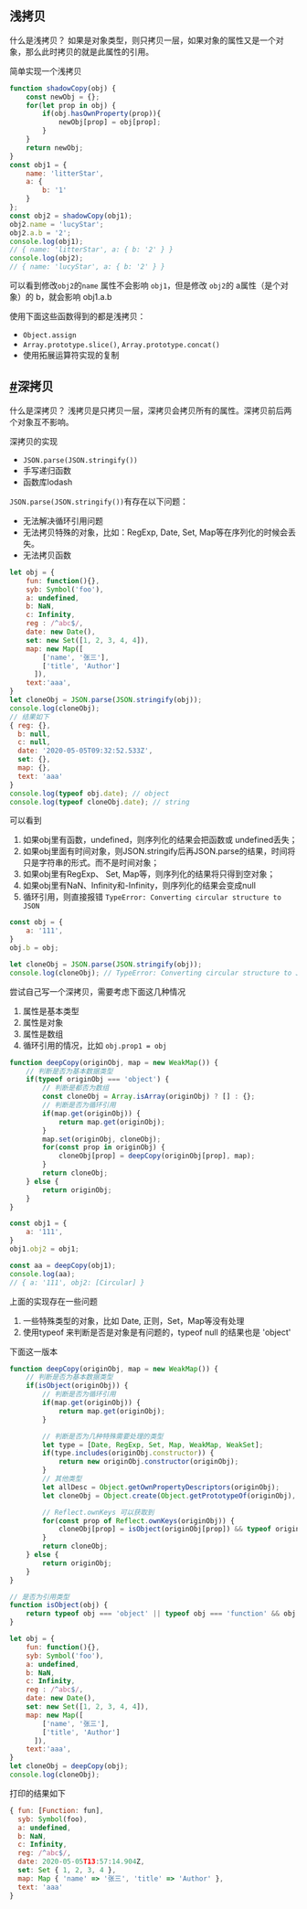 ## 浅拷贝

什么是浅拷贝？ 如果是对象类型，则只拷贝一层，如果对象的属性又是一个对象，那么此时拷贝的就是此属性的引用。

简单实现一个浅拷贝

```JavaScript
function shadowCopy(obj) {
    const newObj = {};
    for(let prop in obj) {
        if(obj.hasOwnProperty(prop)){
            newObj[prop] = obj[prop];
        }
    }
    return newObj;
}
const obj1 = {
    name: 'litterStar',
    a: {
        b: '1'
    }
};
const obj2 = shadowCopy(obj1);
obj2.name = 'lucyStar';
obj2.a.b = '2';
console.log(obj1);
// { name: 'litterStar', a: { b: '2' } }
console.log(obj2);
// { name: 'lucyStar', a: { b: '2' } }

```

可以看到修改`obj2`的`name` 属性不会影响 `obj1`，但是修改 `obj2`的 a属性（是个对象）的 b，就会影响 obj1.a.b

使用下面这些函数得到的都是浅拷贝：

*   `Object.assign`
*   `Array.prototype.slice()`, `Array.prototype.concat()`
*   使用拓展运算符实现的复制

## [#](https://wangyaxing.cn/blog/jsCode/%E6%B5%85%E6%8B%B7%E8%B4%9D%E5%92%8C%E6%B7%B1%E6%8B%B7%E8%B4%9D.html#%E6%B7%B1%E6%8B%B7%E8%B4%9D)深拷贝

什么是深拷贝？ 浅拷贝是只拷贝一层，深拷贝会拷贝所有的属性。深拷贝前后两个对象互不影响。

深拷贝的实现

*   `JSON.parse(JSON.stringify())`
*   手写递归函数
*   函数库lodash

`JSON.parse(JSON.stringify())`有存在以下问题：

*   无法解决循环引用问题
*   无法拷贝特殊的对象，比如：RegExp, Date, Set, Map等在序列化的时候会丢失。
*   无法拷贝函数

```JavaScript
let obj = {
    fun: function(){},
    syb: Symbol('foo'),
    a: undefined,
    b: NaN,
    c: Infinity,
    reg : /^abc$/,
    date: new Date(),
    set: new Set([1, 2, 3, 4, 4]),
    map: new Map([
        ['name', '张三'],
        ['title', 'Author']
      ]),
    text:'aaa',
}
let cloneObj = JSON.parse(JSON.stringify(obj));
console.log(cloneObj);
// 结果如下
{ reg: {},
  b: null,
  c: null,
  date: '2020-05-05T09:32:52.533Z',
  set: {},
  map: {},
  text: 'aaa' 
}
console.log(typeof obj.date); // object
console.log(typeof cloneObj.date); // string

```

可以看到

1.  如果obj里有函数，undefined，则序列化的结果会把函数或 undefined丢失；
2.  如果obj里面有时间对象，则JSON.stringify后再JSON.parse的结果，时间将只是字符串的形式。而不是时间对象；
3.  如果obj里有RegExp、 Set, Map等，则序列化的结果将只得到空对象；
4.  如果obj里有NaN、Infinity和-Infinity，则序列化的结果会变成null
5.  循环引用，则直接报错 `TypeError: Converting circular structure to JSON`

```JavaScript
const obj = {
    a: '111',
}
obj.b = obj;

let cloneObj = JSON.parse(JSON.stringify(obj));
console.log(cloneObj); // TypeError: Converting circular structure to JSON

```

尝试自己写一个深拷贝，需要考虑下面这几种情况

1.  属性是基本类型
2.  属性是对象
3.  属性是数组
4.  循环引用的情况，比如 `obj.prop1 = obj`

```JavaScript
function deepCopy(originObj, map = new WeakMap()) {
    // 判断是否为基本数据类型
    if(typeof originObj === 'object') {
        // 判断是都否为数组
        const cloneObj = Array.isArray(originObj) ? [] : {};
        // 判断是否为循环引用
        if(map.get(originObj)) {
            return map.get(originObj);
        }
        map.set(originObj, cloneObj);
        for(const prop in originObj) {
            cloneObj[prop] = deepCopy(originObj[prop], map);
        }
        return cloneObj;
    } else {
        return originObj;
    }
}

const obj1 = {
    a: '111',
}
obj1.obj2 = obj1;

const aa = deepCopy(obj1);
console.log(aa);
// { a: '111', obj2: [Circular] }

```

上面的实现存在一些问题

1.  一些特殊类型的对象，比如 Date, 正则，Set，Map等没有处理
2.  使用typeof 来判断是否是对象是有问题的，typeof null 的结果也是 'object'

下面这一版本

```JavaScript
function deepCopy(originObj, map = new WeakMap()) {
    // 判断是否为基本数据类型
    if(isObject(originObj)) {
        // 判断是否为循环引用
        if(map.get(originObj)) {
            return map.get(originObj);
        }

        // 判断是否为几种特殊需要处理的类型
        let type = [Date, RegExp, Set, Map, WeakMap, WeakSet];
        if(type.includes(originObj.constructor)) {
            return new originObj.constructor(originObj);
        }
        // 其他类型
        let allDesc = Object.getOwnPropertyDescriptors(originObj);
        let cloneObj = Object.create(Object.getPrototypeOf(originObj), allDesc);

        // Reflect.ownKeys 可以获取到
        for(const prop of Reflect.ownKeys(originObj)) {
            cloneObj[prop] = isObject(originObj[prop]) && typeof originObj[prop] !== 'function' ? deepCopy(originObj[prop], map) : originObj[prop];
        }
        return cloneObj;
    } else {
        return originObj;
    }
}

// 是否为引用类型
function isObject(obj) {
    return typeof obj === 'object' || typeof obj === 'function' && obj !== null;
}

let obj = {
    fun: function(){},
    syb: Symbol('foo'),
    a: undefined,
    b: NaN,
    c: Infinity,
    reg : /^abc$/,
    date: new Date(),
    set: new Set([1, 2, 3, 4, 4]),
    map: new Map([
        ['name', '张三'],
        ['title', 'Author']
      ]),
    text:'aaa',
}
let cloneObj = deepCopy(obj);
console.log(cloneObj);

```

打印的结果如下

```JavaScript
{ fun: [Function: fun],
  syb: Symbol(foo),
  a: undefined,
  b: NaN,
  c: Infinity,
  reg: /^abc$/,
  date: 2020-05-05T13:57:14.904Z,
  set: Set { 1, 2, 3, 4 },
  map: Map { 'name' => '张三', 'title' => 'Author' },
  text: 'aaa' 
}
```

